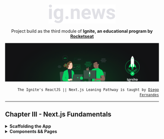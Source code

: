 <p align="center">
    <img src="./public/ignews.svg">
</p>
<p align="center">
Project build as the third module of <strong>Ignite, an educational program by <a href="rocketseat.com.br/" target="_blank">Rocketseat</strong></a>
</p>
<p align="center">
  <img alt="Ignite logo" title="Ignite" src="public/ignite-header-react.png" />
</p>
<p align="right">
<small style="font-family:monospace;">
The Ignite's ReactJS || Next.js Leaning Pathway is taught by <a href="https://www.linkedin.com/in/diego-schell-fernandes" target="_blank">Diego Fernandes</a>
</small>
</p>
<hr>

## Chapter III - Next.js Fundamentals

<details>
     <summary>
        <strong>Scaffolding the App</strong>
     </summary>
    <ol style="list-style:none">
        <li>☑️Introduction to module</li>
        <li>☑️Application flow in React && Next.js</li>
        <li>☑️Next.js basics</li>
        <li>☑️Adding TypeScript</li>
        <li>☑️Styling with SaSS</li>
        <li>☑️The `_document` page: configuring an external font-family</li>
        <li>☑️Setting dynamic page titles</li>
    </ol>
</details>

<details>
     <summary>
        <strong>Components && Pages</strong>
     </summary>
    <ol style="list-style:none">
        <li>☑️Component: Header</li>
    </ol>
</details>
